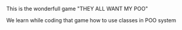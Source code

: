 This is the wonderfull game "THEY ALL WANT MY POO" 

We learn while coding that game how to use classes in POO system